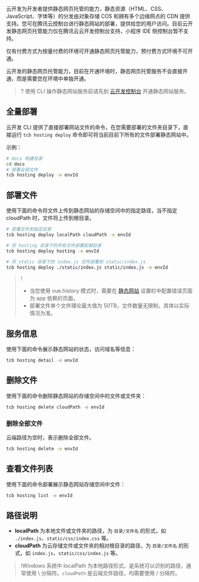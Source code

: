 云开发为开发者提供静态网页托管的能力，静态资源（HTML、CSS、JavaScript、字体等）的分发由对象存储 COS 和拥有多个边缘网点的 CDN 提供支持。您可在腾讯云控制台进行静态网站的部署，提供给您的用户访问。目前云开发静态网页托管能力仅在腾讯云云开发控制台支持，小程序 IDE 侧控制台暂不支持。

仅有付费方式为按量付费的环境可开通静态网页托管能力，预付费方式环境不可开通。

云开发的静态网页托管能力，目前在开通环境时，静态网页托管服务不会直接开通，而是需要您在环境中单独开通。

>? 使用 CLI 操作静态网站服务前请先到 [云开发控制台](https://console.cloud.tencent.com/tcb) 开通静态网站服务。

## 全量部署

云开发 CLI 提供了直接部署网站文件的命令，在您需要部署的文件夹目录下，直接运行 `tcb hosting deploy` 命令即可将当前目前下所有的文件部署静态网站中。

示例：
```sh
# docs 构建目录
cd docs
# 部署全部文件
tcb hosting deploy -e envId
```

## 部署文件

使用下面的命令将文件上传到静态网站的存储空间中的指定路径，当不指定 cloudPath 时，文件将上传到根目录。
```bash
# 部署文件到指定目录
tcb hosting deploy localPath cloudPath -e envId
```

```bash
# 将 hosting 目录下的所有文件部署到根目录
tcb hosting deploy hosting -e envId

# 将 static 目录下的 index.js 文件部署到 static/index.js
tcb hosting deploy ./static/index.js static/index.js -e envId
```

>!
>- 当您使用 vue.history 模式时，需要在 [静态网站](https://console.cloud.tencent.com/tcb/hosting) 设置栏中配置错误页面为 app 依赖的页面。
>- 部署文件单个文件理论最大值为 50TB，文件数量无限制，具体以实际情况为准。

## 服务信息

使用下面的命令展示静态网站的状态，访问域名等信息：
```bash
tcb hosting detail -e envId
```

## 删除文件

使用下面的命令删除静态网站的存储空间中的文件或文件夹：
```bash
tcb hosting delete cloudPath -e envId
```

### 删除全部文件

云端路径为空时，表示删除全部文件。

```bash
tcb hosting delete -e envId
```

## 查看文件列表

使用下面的命令部署展示静态网站存储空间中文件：
```bash
tcb hosting list -e envId
```

## 路径说明
- **localPath** 为本地文件或文件夹的路径，为 `目录/文件名` 的形式，如 `./index.js`、`static/css/index.css` 等。
- **cloudPath** 为云存储文件或文件夹的相对根目录的路径，为 `目录/文件名` 的形式，如 `index.js`、`static/css/index.js` 等。

>!Windows 系统中 localPath 为本地路径形式，是系统可以识别的路径，通常使用 \ 分隔符。`cloudPath` 是云端文件路径，均需要使用 / 分隔符。
